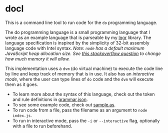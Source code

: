 # docl

This is a command line tool to run code for the `do` programming language.

The do programming language is a small programming language that I wrote as an example language that is parseable by my [lngr](https://www.npmjs.com/package/lngr) library. The language specification is inspired by the simplicity of 32-bit assembly language code with Intel syntax. _Note: `node` has a default maximum JavaScript heap allocation size. See [this stackoverflow question](https://stackoverflow.com/questions/34356012/how-to-increase-nodejs-default-memory) to change how much memory it will allow._

This implementation uses a `dvm` (do virtual machine) to execute the code line by line and keep track of memory that is in use. It also has an _interactive mode_, where the user can type lines of `do` code and the `dvm` will execute them as it goes.

- To learn more about the syntax of this language, check out the token and rule definitions in [grammar.json](https://github.com/dodgez/docl/blob/master/grammar.json).
- To see some example code, check out [sample.as](https://github.com/dodgez/docl/blob/master/sample.as).
- To run code from a file, pass the filename as an argument to `node index.js`.
- To run in interactive mode, pass the `-i` or `--interactive` flag, optionally with a file to run beforehand.
